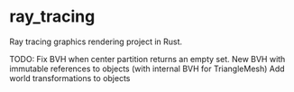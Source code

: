 # ray_tracing
Ray tracing graphics rendering project in Rust.

TODO:
Fix BVH when center partition returns an empty set.
New BVH with immutable references to objects (with internal BVH for TriangleMesh)
Add world transformations to objects